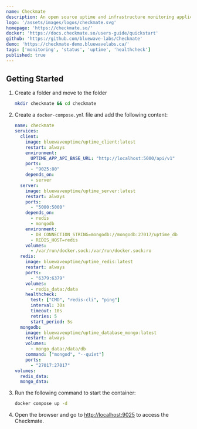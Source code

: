 ```yaml
---
name: Checkmate
description: An open source uptime and infrastructure monitoring application
logo: '/assets/images/logos/checkmate.svg'
homepage: 'https://checkmate.so/'
docker: 'https://docs.checkmate.so/users-guide/quickstart'
github: 'https://github.com/bluewave-labs/Checkmate'
demo: 'https://checkmate-demo.bluewavelabs.ca/'
tags: ['monitoring', 'status', 'uptime', 'healthcheck']
published: true
---
```


## Getting Started

1. Create a folder and move to the folder
    ```bash
    mkdir checkmate && cd checkmate
    ```
2. Create a `docker-compose.yml` file and add the following content:
    ```yaml
    name: checkmate
    services:
      client:
        image: bluewaveuptime/uptime_client:latest
        restart: always
        environment:
          UPTIME_APP_API_BASE_URL: "http://localhost:5000/api/v1"
        ports:
          - "9025:80"
        depends_on:
          - server
      server:
        image: bluewaveuptime/uptime_server:latest
        restart: always
        ports:
          - "5000:5000"
        depends_on:
          - redis
          - mongodb
        environment:
          - DB_CONNECTION_STRING=mongodb://mongodb:27017/uptime_db
          - REDIS_HOST=redis
        volumes:
          - /var/run/docker.sock:/var/run/docker.sock:ro
      redis:
        image: bluewaveuptime/uptime_redis:latest
        restart: always
        ports:
          - "6379:6379"
        volumes:
          - redis_data:/data
        healthcheck:
          test: ["CMD", "redis-cli", "ping"]
          interval: 30s
          timeout: 10s
          retries: 5
          start_period: 5s
      mongodb:
        image: bluewaveuptime/uptime_database_mongo:latest
        restart: always
        volumes:
          - mongo_data:/data/db
        command: ["mongod", "--quiet"]
        ports:
          - "27017:27017"
    volumes:
      redis_data:
      mongo_data:

    ```
3. Run the following command to start the container:
    ```bash
    docker compose up -d
    ```
4. Open the browser and go to [http://localhost:9025](http://localhost:9025) to access the Checkmate.
